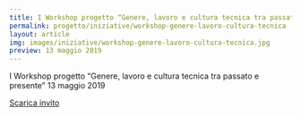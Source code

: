 ```yaml
---
title: I Workshop progetto “Genere, lavoro e cultura tecnica tra passato e presente”
permalink: progetto/iniziative/workshop-genere-lavoro-cultura-tecnica
layout: article
img: images/iniziative/workshop-genere-lavoro-cultura-tecnica.jpg
preview: 13 maggio 2019
---
```


I Workshop progetto “Genere, lavoro e cultura tecnica tra passato e presente” 13 maggio 2019

[Scarica invito](../../images/iniziative/programma-workshop-genere-lavoro-cultura-tecnica.jpg)
